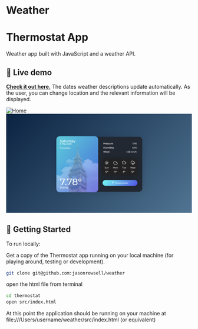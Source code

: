 # Weather

# Thermostat App

Weather app built with JavaScript and a weather API.

## 👀 Live demo

**[Check it out here.](#)** The dates weather descriptions update automatically. As the user, you can change location and the relevant information will be displayed.

![Home](./public/images/weather.gif)
![Index](./public/images/index.png)

## 🏁 Getting Started

To run locally:

Get a copy of the Thermostat app running on your local machine (for playing around, testing or development).

```sh
git clone git@github.com:jasonrowsell/weather
```

open the html file from terminal

```sh
cd thermostat
open src/index.html
```

At this point the application should be running on your machine at file:///Users/username/weather/src/index.html (or equivalent)
